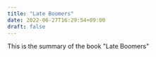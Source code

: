 ```yaml
---
title: "Late Boomers"
date: 2022-06-27T16:29:54+09:00
draft: false
---
```


This is the summary of the book "Late Boomers"
